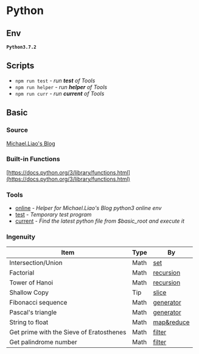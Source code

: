# Python

## Env

__`Python3.7.2`__

## Scripts

* `npm run test` - _run __test__ of Tools_
* `npm run helper` - _run __helper__ of Tools_
* `npm run curr` - _run __current__ of Tools_

## Basic

### Source

[Michael.Liao's Blog](https://www.liaoxuefeng.com/wiki/0014316089557264a6b348958f449949df42a6d3a2e542c000)

### Built-in Functions

[https://docs.python.org/3/library/functions.html](https://docs.python.org/3/library/functions.html)

### Tools

* [online](Tools/online.py) - _Helper for Michael.Liao's Blog python3 online env_
* [test](Tools/test.py) - _Temporary test program_
* [current](Tools/current.py) - _Find the latest python file from $basic_root and execute it_

### Ingenuity

| Item | Type | By |
| ---- | ----------- | -- |
| Intersection/Union | Math | [set](Basic/02_Junior/06_dictAndSet.py) |
| Factorial | Math | [recursion](Basic/03_Function/04_recursion.py) |
| Tower of Hanoi | Math | [recursion](Basic/03_Function/04_recursion.py) |
| Shallow Copy | Tip | [slice](Basic/04_AdvancedFeatures/01_slice.py) |
| Fibonacci sequence | Math | [generator](Basic/04_AdvancedFeatures/04_generator.py) |
| Pascal's triangle | Math | [generator](Basic/04_AdvancedFeatures/04_generator.py) |
| String to float | Math | [map&reduce](Basic/05_FunctionalProgramming/01_Higher-orderFunctions/01_mapAndReduce.py) |
| Get prime with the Sieve of Eratosthenes | Math | [filter](Basic/05_FunctionalProgramming/01_Higher-orderFunctions/02_filter.py) |
| Get palindrome number | Math | [filter](Basic/05_FunctionalProgramming/01_Higher-orderFunctions/02_filter.py) |